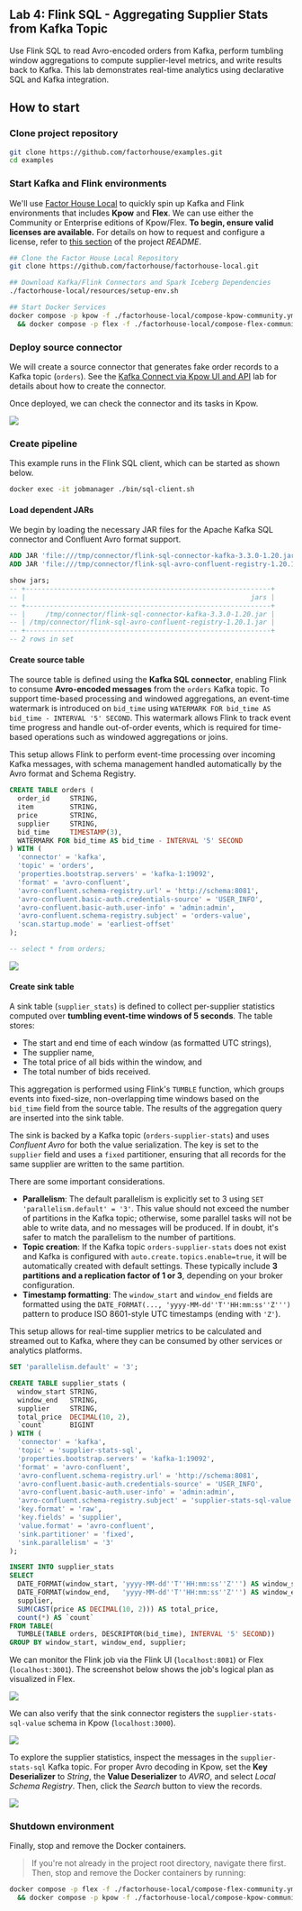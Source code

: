 ## Lab 4: Flink SQL - Aggregating Supplier Stats from Kafka Topic

Use Flink SQL to read Avro-encoded orders from Kafka, perform tumbling window aggregations to compute supplier-level metrics, and write results back to Kafka. This lab demonstrates real-time analytics using declarative SQL and Kafka integration.

## How to start

### Clone project repository

```bash
git clone https://github.com/factorhouse/examples.git
cd examples
```

### Start Kafka and Flink environments

We'll use [Factor House Local](https://github.com/factorhouse/factorhouse-local) to quickly spin up Kafka and Flink environments that includes **Kpow** and **Flex**. We can use either the Community or Enterprise editions of Kpow/Flex. **To begin, ensure valid licenses are available.** For details on how to request and configure a license, refer to [this section](https://github.com/factorhouse/factorhouse-local?tab=readme-ov-file#update-kpow-and-flex-licenses) of the project _README_.

```bash
## Clone the Factor House Local Repository
git clone https://github.com/factorhouse/factorhouse-local.git

## Download Kafka/Flink Connectors and Spark Iceberg Dependencies
./factorhouse-local/resources/setup-env.sh

## Start Docker Services
docker compose -p kpow -f ./factorhouse-local/compose-kpow-community.yml up -d \
  && docker compose -p flex -f ./factorhouse-local/compose-flex-community.yml up -d
```

### Deploy source connector

We will create a source connector that generates fake order records to a Kafka topic (`orders`). See the [Kafka Connect via Kpow UI and API](../lab-02/) lab for details about how to create the connector.

Once deployed, we can check the connector and its tasks in Kpow.

![](./images/kafka-connector.png)

### Create pipeline

This example runs in the Flink SQL client, which can be started as shown below.

```bash
docker exec -it jobmanager ./bin/sql-client.sh
```

#### Load dependent JARs

We begin by loading the necessary JAR files for the Apache Kafka SQL connector and Confluent Avro format support.

```sql
ADD JAR 'file:///tmp/connector/flink-sql-connector-kafka-3.3.0-1.20.jar';
ADD JAR 'file:///tmp/connector/flink-sql-avro-confluent-registry-1.20.1.jar';

show jars;
-- +-------------------------------------------------------------+
-- |                                                        jars |
-- +-------------------------------------------------------------+
-- |     /tmp/connector/flink-sql-connector-kafka-3.3.0-1.20.jar |
-- | /tmp/connector/flink-sql-avro-confluent-registry-1.20.1.jar |
-- +-------------------------------------------------------------+
-- 2 rows in set
```

#### Create source table

The source table is defined using the **Kafka SQL connector**, enabling Flink to consume **Avro-encoded messages** from the `orders` Kafka topic. To support time-based processing and windowed aggregations, an event-time watermark is introduced on `bid_time` using `WATERMARK FOR bid_time AS bid_time - INTERVAL '5' SECOND`. This watermark allows Flink to track event time progress and handle out-of-order events, which is required for time-based operations such as windowed aggregations or joins.

This setup allows Flink to perform event-time processing over incoming Kafka messages, with schema management handled automatically by the Avro format and Schema Registry.

```sql
CREATE TABLE orders (
  order_id     STRING,
  item         STRING,
  price        STRING,
  supplier     STRING,
  bid_time     TIMESTAMP(3),
  WATERMARK FOR bid_time AS bid_time - INTERVAL '5' SECOND
) WITH (
  'connector' = 'kafka',
  'topic' = 'orders',
  'properties.bootstrap.servers' = 'kafka-1:19092',
  'format' = 'avro-confluent',
  'avro-confluent.schema-registry.url' = 'http://schema:8081',
  'avro-confluent.basic-auth.credentials-source' = 'USER_INFO',
  'avro-confluent.basic-auth.user-info' = 'admin:admin',
  'avro-confluent.schema-registry.subject' = 'orders-value',
  'scan.startup.mode' = 'earliest-offset'
);

-- select * from orders;
```

![](./images/flink-select-orders.gif)

#### Create sink table

A sink table (`supplier_stats`) is defined to collect per-supplier statistics computed over **tumbling event-time windows of 5 seconds**. The table stores:

- The start and end time of each window (as formatted UTC strings),
- The supplier name,
- The total price of all bids within the window, and
- The total number of bids received.

This aggregation is performed using Flink's `TUMBLE` function, which groups events into fixed-size, non-overlapping time windows based on the `bid_time` field from the source table. The results of the aggregation query are inserted into the sink table.

The sink is backed by a Kafka topic (`orders-supplier-stats`) and uses _Confluent Avro_ for both the value serialization. The key is set to the `supplier` field and uses a `fixed` partitioner, ensuring that all records for the same supplier are written to the same partition.

There are some important considerations.

- **Parallelism**: The default parallelism is explicitly set to 3 using `SET 'parallelism.default' = '3'`. This value should not exceed the number of partitions in the Kafka topic; otherwise, some parallel tasks will not be able to write data, and no messages will be produced. If in doubt, it's safer to match the parallelism to the number of partitions.
- **Topic creation**: If the Kafka topic `orders-supplier-stats` does not exist and Kafka is configured with `auto.create.topics.enable=true`, it will be automatically created with default settings. These typically include **3 partitions and a replication factor of 1 or 3**, depending on your broker configuration.
- **Timestamp formatting**: The `window_start` and `window_end` fields are formatted using the `DATE_FORMAT(..., 'yyyy-MM-dd''T''HH:mm:ss''Z''')` pattern to produce ISO 8601-style UTC timestamps (ending with `'Z'`).

This setup allows for real-time supplier metrics to be calculated and streamed out to Kafka, where they can be consumed by other services or analytics platforms.

```sql
SET 'parallelism.default' = '3';

CREATE TABLE supplier_stats (
  window_start STRING,
  window_end   STRING,
  supplier     STRING,
  total_price  DECIMAL(10, 2),
  `count`      BIGINT
) WITH (
  'connector' = 'kafka',
  'topic' = 'supplier-stats-sql',
  'properties.bootstrap.servers' = 'kafka-1:19092',
  'format' = 'avro-confluent',
  'avro-confluent.schema-registry.url' = 'http://schema:8081',
  'avro-confluent.basic-auth.credentials-source' = 'USER_INFO',
  'avro-confluent.basic-auth.user-info' = 'admin:admin',
  'avro-confluent.schema-registry.subject' = 'supplier-stats-sql-value',
  'key.format' = 'raw',
  'key.fields' = 'supplier',
  'value.format' = 'avro-confluent',
  'sink.partitioner' = 'fixed',
  'sink.parallelism' = '3'
);

INSERT INTO supplier_stats
SELECT
  DATE_FORMAT(window_start, 'yyyy-MM-dd''T''HH:mm:ss''Z''') AS window_start,
  DATE_FORMAT(window_end,   'yyyy-MM-dd''T''HH:mm:ss''Z''') AS window_end,
  supplier,
  SUM(CAST(price AS DECIMAL(10, 2))) AS total_price,
  count(*) AS `count`
FROM TABLE(
  TUMBLE(TABLE orders, DESCRIPTOR(bid_time), INTERVAL '5' SECOND))
GROUP BY window_start, window_end, supplier;
```

We can monitor the Flink job via the Flink UI (`localhost:8081`) or Flex (`localhost:3001`). The screenshot below shows the job's logical plan as visualized in Flex.

![](./images/flex-01.png)

We can also verify that the sink connector registers the `supplier-stats-sql-value` schema in Kpow (`localhost:3000`).

![](./images/schema-01.png)

To explore the supplier statistics, inspect the messages in the `supplier-stats-sql` Kafka topic. For proper Avro decoding in Kpow, set the **Key Deserializer** to _String_, the **Value Deserializer** to _AVRO_, and select _Local Schema Registry_. Then, click the _Search_ button to view the records.

![](./images/kpow-01.png)

### Shutdown environment

Finally, stop and remove the Docker containers.

> If you're not already in the project root directory, navigate there first.
> Then, stop and remove the Docker containers by running:

```bash
docker compose -p flex -f ./factorhouse-local/compose-flex-community.yml down \
  && docker compose -p kpow -f ./factorhouse-local/compose-kpow-community.yml down
```
